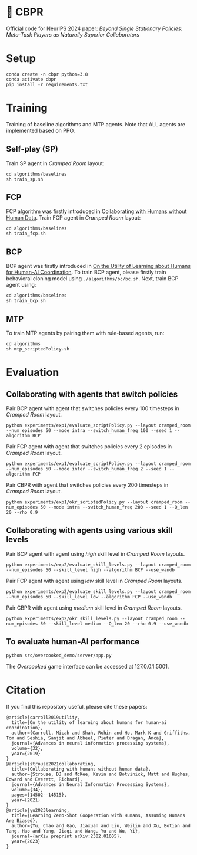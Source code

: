 # 🥘 CBPR 
Official code for NeurIPS 2024 paper: *Beyond Single Stationary Policies: Meta-Task Players as Naturally Superior Collaborators*
# Setup
```
conda create -n cbpr python=3.8
conda activate cbpr
pip install -r requirements.txt
```
# Training
Training of baseline algorithms and MTP agents. Note that ALL agents are implemented based on PPO.
## Self-play (SP)
Train SP agent in _Cramped Room_ layout:
```
cd algorithms/baselines
sh train_sp.sh
```
## FCP
FCP algorithm was firstly introduced in [Collaborating with Humans without Human Data](https://arxiv.org/abs/2110.08176). Train FCP agent in _Cramped Room_ layout:
```
cd algorithms/baselines
sh train_fcp.sh
```
## BCP
BCP agent was firstly introduced in [On the Utility of Learning about Humans for Human-AI Coordination](https://arxiv.org/abs/1910.05789). To train BCP agent, please firstly train behavioral cloning model using `./algorithms/bc/bc.sh`. Next, train BCP agent using:
 ```
 cd algorithms/baselines
 sh train_bcp.sh
 ```
## MTP
To train MTP agents by pairing them with rule-based agents, run:
 ```
 cd algorithms
 sh mtp_scriptedPolicy.sh
 ```

# Evaluation
## Collaborating with agents that switch policies
Pair BCP agent with agent that switches policies every 100 timesteps in _Cramped Room_ layout. 
```
python experiments/exp1/evaluate_scriptPolicy.py --layout cramped_room --num_episodes 50 --mode intra --switch_human_freq 100 --seed 1 --algorithm BCP
```
Pair FCP agent with agent that switches policies every 2 episodes in _Cramped Room_ layout. 
```
python experiments/exp1/evaluate_scriptPolicy.py --layout cramped_room --num_episodes 50 --mode inter --switch_human_freq 2 --seed 1 --algorithm FCP
```
Pair CBPR with agent that switches policies every 200 timesteps in _Cramped Room_ layout. 
```
python experiments/exp1/okr_scriptedPolicy.py --layout cramped_room --num_episodes 50 --mode intra --switch_human_freq 200 --seed 1 --Q_len 20 --rho 0.9
```
## Collaborating with agents using various skill levels
Pair BCP agent with agent using _high_ skill level in _Cramped Room_ layouts.
```
python experiments/exp2/evaluate_skill_levels.py --layout cramped_room --num_episodes 50 --skill_level high --algorithm BCP --use_wandb
```
Pair FCP agent with agent using _low_ skill level in _Cramped Room_ layouts.
```
python experiments/exp2/evaluate_skill_levels.py --layout cramped_room --num_episodes 50 --skill_level low --algorithm FCP --use_wandb
```
Pair CBPR with agent using _medium_ skill level in _Cramped Room_ layouts.
```
python experiments/exp2/okr_skill_levels.py --layout cramped_room --num_episodes 50 --skill_level medium --Q_len 20 --rho 0.9 --use_wandb
```
## To evaluate human-AI performance
``` 
python src/overcooked_demo/server/app.py
```
The *Overcooked* game interface can be accessed at 127.0.0.1:5001.


# Citation
If you find this repository useful, please cite these papers:
```
@article{carroll2019utility,
  title={On the utility of learning about humans for human-ai coordination},
  author={Carroll, Micah and Shah, Rohin and Ho, Mark K and Griffiths, Tom and Seshia, Sanjit and Abbeel, Pieter and Dragan, Anca},
  journal={Advances in neural information processing systems},
  volume={32},
  year={2019}
}
@article{strouse2021collaborating,
  title={Collaborating with humans without human data},
  author={Strouse, DJ and McKee, Kevin and Botvinick, Matt and Hughes, Edward and Everett, Richard},
  journal={Advances in Neural Information Processing Systems},
  volume={34},
  pages={14502--14515},
  year={2021}
}
@article{yu2023learning,
  title={Learning Zero-Shot Cooperation with Humans, Assuming Humans Are Biased},
  author={Yu, Chao and Gao, Jiaxuan and Liu, Weilin and Xu, Botian and Tang, Hao and Yang, Jiaqi and Wang, Yu and Wu, Yi},
  journal={arXiv preprint arXiv:2302.01605},
  year={2023}
}

```
